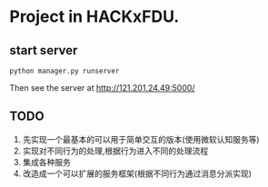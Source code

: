 # Project in HACKxFDU.

## start server

```shell
python manager.py runserver
```

Then see the server at http://121.201.24.49:5000/

## TODO

1. 先实现一个最基本的可以用于简单交互的版本(使用微软认知服务等)
2. 实现对不同行为的处理,根据行为进入不同的处理流程
3. 集成各种服务
3. 改造成一个可以扩展的服务框架(根据不同行为通过消息分派实现)
